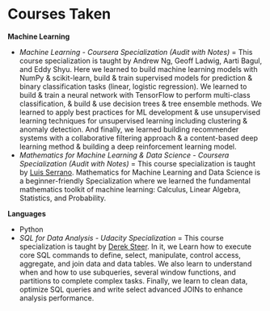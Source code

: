 # Courses Taken

**Machine Learning**
- *Machine Learning - Coursera Specialization (Audit with Notes)* = This course specialization is taught by Andrew Ng, Geoff Ladwig, Aarti Bagul, and Eddy Shyu. Here we learned to build machine learning models with NumPy & scikit-learn, build & train supervised models for prediction & binary classification tasks (linear, logistic regression). We learned to build & train a neural network with TensorFlow to perform multi-class classification, & build & use decision trees & tree ensemble methods. We learned to apply best practices for ML development & use unsupervised learning techniques for unsupervised learning including clustering & anomaly detection. And finally, we learned building recommender systems with a collaborative filtering approach & a content-based deep learning method & building a deep reinforcement learning model.
- *Mathematics for Machine Learning & Data Science - Coursera Specialization (Audit with Notes)* = This course specialization is taught by [Luis Serrano](https://www.coursera.org/instructor/luis-serrano). Mathematics for Machine Learning and Data Science is a 
beginner-friendly Specialization where we learned the fundamental mathematics toolkit of machine learning: Calculus, Linear Algebra, Statistics, and Probability.

**Languages**
 - Python
 - *SQL for Data Analysis - Udacity Specialization* = This course specialization is taught by [Derek Steer](https://www.udacity.com/enrollment/ud198). In it, we Learn how to execute core SQL commands to define, select, manipulate, control access, aggregate, and join data and data tables. We also learn to understand when and how to use subqueries, several window functions, and partitions to complete complex tasks. Finally, we learn to clean data, optimize SQL queries and write select advanced JOINs to enhance analysis performance.

